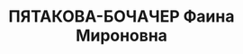 ---
title: ПЯТАКОВА-БОЧАЧЕР Фаина Мироновна
description: 'род. 1902,, осетинка,, член ВКП(б) с 1923 г. Место работы: Ростовский
  пединститут, директор [ с марта 1935 г.]. Арестована 20.07.1937. Обвинение: "правый
  уклон". Приговор: ВК ВС СССР, 11.12.1937 - ВМН. Расстреляна 11.12.1937. Реабилитация:
  Военная коллегия ВС СССР - необоснованное привлечение к уголовной ответственности.'
---